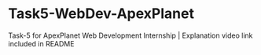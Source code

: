 # Task5-WebDev-ApexPlanet
Task-5  for ApexPlanet Web Development Internship | Explanation video link included in README
